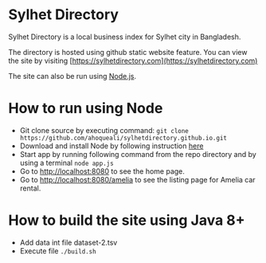 # Sylhet Directory
Sylhet Directory is a local business index for Sylhet city in Bangladesh.

The directory is hosted using github static website feature. 
You can view the site by visiting [https://sylhetdirectory.com](https://sylhetdirectory.com)

The site can also be run using [Node.js](https://nodejs.org/en/).

# How to run using Node

* Git clone source by executing command: 
`git clone https://github.com/ahoqueali/sylhetdirectory.github.io.git`
* Download and install Node by following instruction [here](https://nodejs.org/en/download/)
* Start app by running following command from the repo directory and by using a terminal 
`node app.js`
* Go to [http://localhost:8080](http://localhost:8080) to see the home page.
* Go to [http://localhost:8080/amelia](http://localhost:8080/amelia) to see the listing page for Amelia car rental.

# How to build the site using Java 8+
* Add data int file dataset-2.tsv
* Execute file ```./build.sh```

